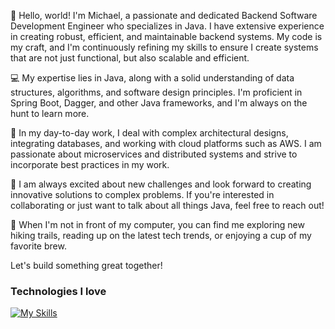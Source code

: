 👋 Hello, world! I'm Michael, a passionate and dedicated Backend Software Development Engineer who specializes in Java. I have extensive experience in creating robust, efficient, and maintainable backend systems. My code is my craft, and I'm continuously refining my skills to ensure I create systems that are not just functional, but also scalable and efficient.

💻 My expertise lies in Java, along with a solid understanding of data structures, algorithms, and software design principles. I'm proficient in Spring Boot, Dagger, and other Java frameworks, and I'm always on the hunt to learn more.

🔭 In my day-to-day work, I deal with complex architectural designs, integrating databases, and working with cloud platforms such as AWS. I am passionate about microservices and distributed systems and strive to incorporate best practices in my work.

🚀 I am always excited about new challenges and look forward to creating innovative solutions to complex problems. If you're interested in collaborating or just want to talk about all things Java, feel free to reach out!

🌱 When I'm not in front of my computer, you can find me exploring new hiking trails, reading up on the latest tech trends, or enjoying a cup of my favorite brew.

Let's build something great together!

### Technologies I love
[![My Skills](https://skills.thijs.gg/icons?i=java,nodejs,react,aws,mysql,html,css,js,idea,postman,vim,md,bash,git)](https://skills.thijs.gg)

<!--
**michaelpotocar/michaelpotocar** is a ✨ _special_ ✨ repository because its `README.md` (this file) appears on your GitHub profile.

Here are some ideas to get you started:

- 🔭 I’m currently working on ...
- 🌱 I’m currently learning ...
- 👯 I’m looking to collaborate on ...
- 🤔 I’m looking for help with ...
- 💬 Ask me about ...
- 📫 How to reach me: ...
- 😄 Pronouns: ...
- ⚡ Fun fact: ...
-->
